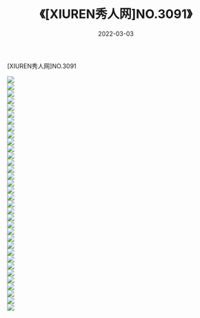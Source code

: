 ﻿---
layout: post
title:  《[XIUREN秀人网]NO.3091》
date:   2022-03-03
img: http://img.660000.xyz/Sharelink/秀人网/秀人网第04部分/[XIUREN秀人网]NO.3091/000.jpg
categories: [美女, 清纯, 唯美]
---

[XIUREN秀人网]NO.3091

 ![](http://img.660000.xyz/Sharelink/秀人网/秀人网第04部分/[XIUREN秀人网]NO.3091/001.jpg) <br>![](http://img.660000.xyz/Sharelink/秀人网/秀人网第04部分/[XIUREN秀人网]NO.3091/002.jpg) <br>![](http://img.660000.xyz/Sharelink/秀人网/秀人网第04部分/[XIUREN秀人网]NO.3091/003.jpg) <br>![](http://img.660000.xyz/Sharelink/秀人网/秀人网第04部分/[XIUREN秀人网]NO.3091/004.jpg) <br>![](http://img.660000.xyz/Sharelink/秀人网/秀人网第04部分/[XIUREN秀人网]NO.3091/005.jpg) <br>![](http://img.660000.xyz/Sharelink/秀人网/秀人网第04部分/[XIUREN秀人网]NO.3091/006.jpg) <br>![](http://img.660000.xyz/Sharelink/秀人网/秀人网第04部分/[XIUREN秀人网]NO.3091/007.jpg) <br>![](http://img.660000.xyz/Sharelink/秀人网/秀人网第04部分/[XIUREN秀人网]NO.3091/008.jpg) <br>![](http://img.660000.xyz/Sharelink/秀人网/秀人网第04部分/[XIUREN秀人网]NO.3091/009.jpg) <br>![](http://img.660000.xyz/Sharelink/秀人网/秀人网第04部分/[XIUREN秀人网]NO.3091/010.jpg) <br>![](http://img.660000.xyz/Sharelink/秀人网/秀人网第04部分/[XIUREN秀人网]NO.3091/011.jpg) <br>![](http://img.660000.xyz/Sharelink/秀人网/秀人网第04部分/[XIUREN秀人网]NO.3091/012.jpg) <br>![](http://img.660000.xyz/Sharelink/秀人网/秀人网第04部分/[XIUREN秀人网]NO.3091/013.jpg) <br>![](http://img.660000.xyz/Sharelink/秀人网/秀人网第04部分/[XIUREN秀人网]NO.3091/014.jpg) <br>![](http://img.660000.xyz/Sharelink/秀人网/秀人网第04部分/[XIUREN秀人网]NO.3091/015.jpg) <br>![](http://img.660000.xyz/Sharelink/秀人网/秀人网第04部分/[XIUREN秀人网]NO.3091/016.jpg) <br>![](http://img.660000.xyz/Sharelink/秀人网/秀人网第04部分/[XIUREN秀人网]NO.3091/017.jpg) <br>![](http://img.660000.xyz/Sharelink/秀人网/秀人网第04部分/[XIUREN秀人网]NO.3091/018.jpg) <br>![](http://img.660000.xyz/Sharelink/秀人网/秀人网第04部分/[XIUREN秀人网]NO.3091/019.jpg) <br>![](http://img.660000.xyz/Sharelink/秀人网/秀人网第04部分/[XIUREN秀人网]NO.3091/020.jpg) <br>![](http://img.660000.xyz/Sharelink/秀人网/秀人网第04部分/[XIUREN秀人网]NO.3091/021.jpg) <br>![](http://img.660000.xyz/Sharelink/秀人网/秀人网第04部分/[XIUREN秀人网]NO.3091/022.jpg) <br>![](http://img.660000.xyz/Sharelink/秀人网/秀人网第04部分/[XIUREN秀人网]NO.3091/023.jpg) <br>![](http://img.660000.xyz/Sharelink/秀人网/秀人网第04部分/[XIUREN秀人网]NO.3091/024.jpg) <br>![](http://img.660000.xyz/Sharelink/秀人网/秀人网第04部分/[XIUREN秀人网]NO.3091/025.jpg) <br>![](http://img.660000.xyz/Sharelink/秀人网/秀人网第04部分/[XIUREN秀人网]NO.3091/026.jpg) <br>![](http://img.660000.xyz/Sharelink/秀人网/秀人网第04部分/[XIUREN秀人网]NO.3091/027.jpg) <br>![](http://img.660000.xyz/Sharelink/秀人网/秀人网第04部分/[XIUREN秀人网]NO.3091/028.jpg) <br>![](http://img.660000.xyz/Sharelink/秀人网/秀人网第04部分/[XIUREN秀人网]NO.3091/029.jpg) <br>![](http://img.660000.xyz/Sharelink/秀人网/秀人网第04部分/[XIUREN秀人网]NO.3091/030.jpg) <br>![](http://img.660000.xyz/Sharelink/秀人网/秀人网第04部分/[XIUREN秀人网]NO.3091/031.jpg) <br>![](http://img.660000.xyz/Sharelink/秀人网/秀人网第04部分/[XIUREN秀人网]NO.3091/032.jpg) <br>![](http://img.660000.xyz/Sharelink/秀人网/秀人网第04部分/[XIUREN秀人网]NO.3091/033.jpg) <br>![](http://img.660000.xyz/Sharelink/秀人网/秀人网第04部分/[XIUREN秀人网]NO.3091/034.jpg) <br>